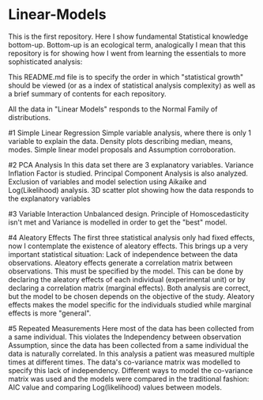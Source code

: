 # Linear-Models
This is the first repository. Here I show fundamental Statistical knowledge bottom-up. Bottom-up is an ecological term, analogically I mean that this repository is for showing how I went from learning the essentials to more sophisticated analysis:

This README.md file is to specify the order in which "statistical growth" should be viewed (or as a index of statistical analysis complexity) as well as a brief summary of contents for each repository.

All the data in "Linear Models" responds to the Normal Family of distributions. 

#1 Simple Linear Regression
Simple variable analysis, where there is only 1 variable to explain the data. Density plots describing median, means, modes. Simple linear model proposals and Assumption corroboration. 

#2 PCA Analysis
In this data set there are 3 explanatory variables. 
Variance Inflation Factor is studied. Principal Component Analysis is also analyzed.
Exclusion of variables and model selection using Aikaike and Log(Likelihood) analysis. 
3D scatter plot showing how the data responds to the explanatory variables

#3 Variable Interaction
Unbalanced design. Principle of Homoscedasticity isn't met and Variance is modelled in order to get the "best" model.

#4 Aleatory Effects
The first three statistical analysis only had fixed effects, now I contemplate the existence of aleatory effects. This brings up a very important statistical situation: Lack of independence between the data observations. Aleatory effects generate a correlation matrix between observations. This must be specified by the model. This can be done by declaring the aleatory effects of each individual (experimental unit) or by declaring a correlation matrix (marginal effects). Both analysis are correct, but the model to be chosen depends on the objective of the study. Aleatory effects makes the model specific for the individuals studied while marginal effects is more "general".

#5 Repeated Measurements
Here most of the data has been collected from a same individual. This violates the Independency between observation Assumption, since the data has been collected from a same individual the data is naturally correlated. In this analysis a patient was measured multiple times at different times. The data's co-variance matrix was modelled to specify this lack of independency. Different ways to model the co-variance matrix was used and the models were compared in the traditional fashion: AIC value and comparing Log(likelihood) values between models. 

